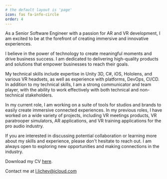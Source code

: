 ```yaml
---
# the default layout is 'page'
icon: fas fa-info-circle
order: 4
---
```


As a Senior Software Engineer with a passion for AR and VR development, I am excited to be at the forefront of creating immersive and innovative experiences.

I believe in the power of technology to create meaningful moments and drive business success. I am dedicated to delivering high-quality products and solutions that empower businesses to reach their goals.

My technical skills include expertise in Unity 3D, C#, iOS, Hololens, and various VR headsets, as well as experience with platforms, DevOps, CI/CD. In addition to my technical skills, I am a strong communicator and team player, with the ability to work effectively with both technical and non-technical stakeholders.

In my current role, I am working on a suite of tools for studios and brands to easily create immersive connected experiences. In my previous roles, I have worked on a wide variety of projects, including VR meetings products, VR paratrooper simulators, AR applications, and VR training applications for the pro audio industry.

If you are interested in discussing potential collaboration or learning more about my skills and experience, please don't hesitate to reach out. I am always open to exploring new opportunities and making connections in the industry.

Download my CV [here](https://www.icloud.com/iclouddrive/0e60tkGHtNY2g1zrn4f7vhUWw#Lyubomir_Lichev_2023_CV).

Contact me at [l.lichev@icloud.com](mailto:l.lichev@icloud.com)

